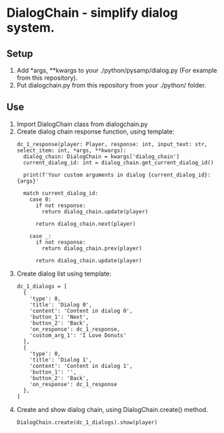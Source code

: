 # DialogChain - simplify dialog system.

## Setup
1. Add *args, **kwargs to your ./python/pysamp/dialog.py (For example from this repository).
2. Put dialogchain.py from this repository from your ./python/ folder.

## Use
1. Import DialogChain class from dialogchain.py
2. Create dialog chain response function, using template:
   ```
   dc_1_response(player: Player, response: int, input_text: str, select_item: int, *args, **kwargs):
     dialog_chain: DialogChain = kwargs['dialog_chain']
     current_dialog_id: int = dialog_chain.get_current_dialog_id()

     print(f'Your custom arguments in dialog {current_dialog_id}: {args}'

     match current_dialog_id:
       case 0:
         if not response:
           return dialog_chain.update(player)

         return dialog_chain.next(player)

       case _:
         if not response:
           return dialog_chain.prev(player)
   
         return dialog_chain.update(player)
   ```
3. Create dialog list using template:
   ```
   dc_1_dialogs = [
     {
       'type': 0,
       'title': 'Dialog 0',
       'content': 'Content in dialog 0',
       'button_1': 'Next',
       'button_2': 'Back',
       'on_response': dc_1_response,
       'custom_arg_1': 'I Love Donuts'
     },
     {
       'type': 0,
       'title': 'Dialog 1',
       'content': 'Content in dialog 1',
       'button_1': '',
       'button_2': 'Back',
       'on_response': dc_1_response
     },
   ]
   ```
5. Create and show dialog chain, using DialogChain.create() method.
   ```
   DialogChain.create(dc_1_dialogs).show(player)
   ```
